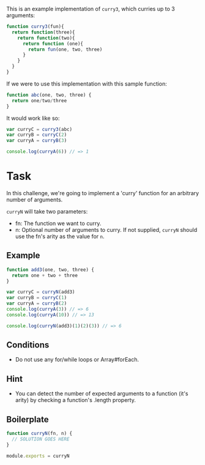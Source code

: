 This is an example implementation of `curry3`, which curries up to 3 arguments:

```js
function curry3(fun){
  return function(three){
    return function(two){
      return function (one){
        return fun(one, two, three)
      }
    }
  }
}
```

If we were to use this implementation with this sample function:

```js
function abc(one, two, three) {
  return one/two/three
}
```

It would work like so:

```js
var curryC = curry3(abc)
var curryB = curryC(2)
var curryA = curryB(3)

console.log(curryA(6)) // => 1
```

# Task

In this challenge, we're going to implement a 'curry' function for an arbitrary number of arguments.

`curryN` will take two parameters:

* fn: The function we want to curry.
* n: Optional number of arguments to curry. If not supplied, `curryN` should use the fn's arity as the value for `n`.

## Example

```js
function add3(one, two, three) {
  return one + two + three
}

var curryC = curryN(add3)
var curryB = curryC(1)
var curryA = curryB(2)
console.log(curryA(3)) // => 6
console.log(curryA(10)) // => 13

console.log(curryN(add3)(1)(2)(3)) // => 6
```

## Conditions

* Do not use any for/while loops or Array#forEach.

## Hint

* You can detect the number of expected arguments to a function (it's arity) by checking a function's .length property.

## Boilerplate

```js
function curryN(fn, n) {
  // SOLUTION GOES HERE
}

module.exports = curryN
```
